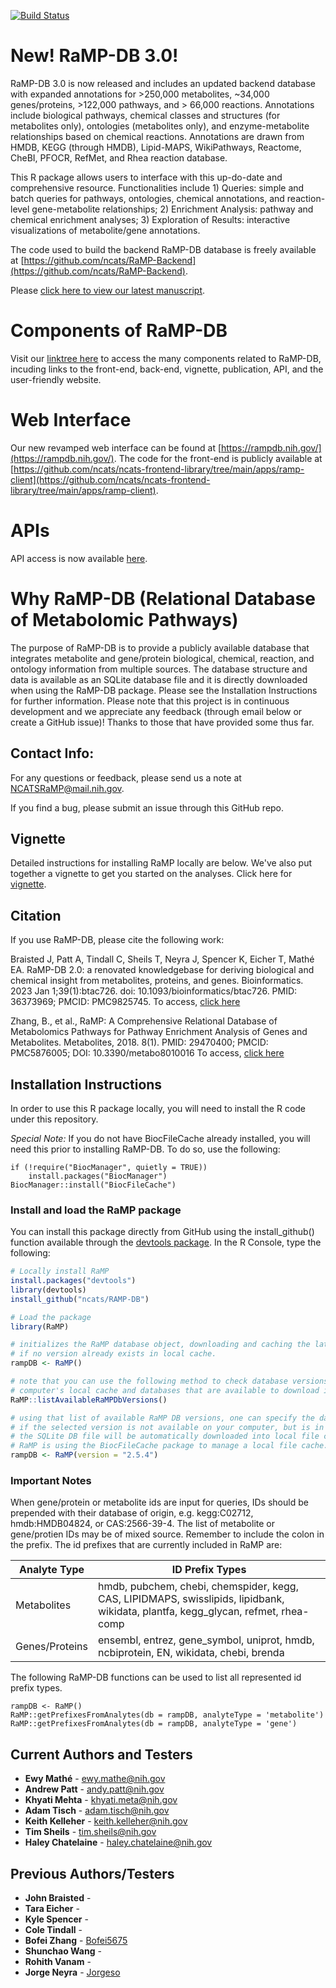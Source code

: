 [![Build Status](https://api.travis-ci.com/ncats/RaMP-DB.svg?branch=sqlite)](https://travis-ci.com/github/ncats/RaMP-DB)

# New!  RaMP-DB 3.0!

RaMP-DB 3.0 is now released and includes an updated backend database with expanded annotations for >250,000 metabolites, ~34,000 genes/proteins, >122,000 pathways, and > 66,000 reactions.  Annotations include biological pathways, chemical classes and structures (for metabolites only), ontologies (metabolites only), and enzyme-metabolite relationships based on chemical reactions. Annotations are drawn from HMDB, KEGG (through HMDB), Lipid-MAPS, WikiPathways, Reactome, CheBI, PFOCR, RefMet, and Rhea reaction database. 

This R package allows users to interface with this up-do-date and comprehensive resource.  Functionalities include 1) Queries: simple and batch queries for pathways, ontologies, chemical annotations, and reaction-level gene-metabolite relationships; 2) Enrichment Analysis: pathway and chemical enrichment analyses; 3) Exploration of Results: interactive visualizations of metabolite/gene annotations.

The code used to build the backend RaMP-DB database is freely available at [https://github.com/ncats/RaMP-Backend](https://github.com/ncats/RaMP-Backend).

Please [click here to view our latest manuscript](https://pubmed.ncbi.nlm.nih.gov/36373969/).

# Components of RaMP-DB
Visit our [linktree here](https://linktr.ee/ramp_db) to access the many components related to RaMP-DB, incuding links to the front-end, back-end, vignette, publication, API, and the user-friendly website.

# Web Interface
Our new revamped web interface can be found at [https://rampdb.nih.gov/](https://rampdb.nih.gov/).  The code for the front-end is publicly available at [https://github.com/ncats/ncats-frontend-library/tree/main/apps/ramp-client](https://github.com/ncats/ncats-frontend-library/tree/main/apps/ramp-client).

# APIs
API access is now available [here](https://rampdb.nih.gov/api).

# Why RaMP-DB (Relational Database of Metabolomic Pathways)

The purpose of RaMP-DB is to provide a publicly available database that integrates metabolite and gene/protein biological, chemical, reaction, and ontology information from multiple sources. The database structure and data is available as an SQLite database file and it is directly downloaded when using the RaMP-DB package.
Please see the Installation Instructions for further information.
Please note that this project is in continuous development and we appreciate any feedback (through email below or create a GitHub issue)!  Thanks to those that have provided some thus far.

## Contact Info:
For any questions or feedback, please send us a note at [NCATSRaMP@mail.nih.gov](NCATSRaMP@mail.nih.gov). 

If you find a bug, please submit an issue through this GitHub repo. 

## Vignette
Detailed instructions for installing RaMP locally are below.  We've also put together a vignette to get you started on the analyses.  Click here for [vignette](https://ncats.github.io/RaMP-DB/Updated_RaMP_Vignette.html).

## Citation
If you use RaMP-DB, please cite the following work:

Braisted J, Patt A, Tindall C, Sheils T, Neyra J, Spencer K, Eicher T, Mathé EA. RaMP-DB 2.0: a renovated knowledgebase for deriving biological and chemical insight from metabolites, proteins, and genes. Bioinformatics. 2023 Jan 1;39(1):btac726. doi: 10.1093/bioinformatics/btac726. PMID: 36373969; PMCID: PMC9825745.
To access, [click here](https://pubmed.ncbi.nlm.nih.gov/36373969/)

Zhang, B., et al., RaMP: A Comprehensive Relational Database of Metabolomics Pathways for Pathway Enrichment Analysis of Genes and Metabolites. Metabolites, 2018. 8(1). PMID: 29470400; PMCID: PMC5876005; DOI: 10.3390/metabo8010016
To access, [click here](https://www.mdpi.com/2218-1989/8/1/16)

## Installation Instructions
In order to use this R package locally, you will need to install the R code under this repository.

*Special Note:*
If you do not have BiocFileCache already installed, you will need this prior to installing RaMP-DB.  To do so, use the following:

```
if (!require("BiocManager", quietly = TRUE))
    install.packages("BiocManager")
BiocManager::install("BiocFileCache")
```

### Install and load the RaMP package 
You can install this package directly from GitHub using the install_github() function available through the [devtools package](https://cran.r-project.org/web/packages/devtools/index.html). In the R Console, type the following:
```R
# Locally install RaMP
install.packages("devtools")
library(devtools)
install_github("ncats/RAMP-DB")

# Load the package
library(RaMP)

# initializes the RaMP database object, downloading and caching the latest SQLite database
# if no version already exists in local cache.
rampDB <- RaMP()

# note that you can use the following method to check database versions hosted in your
# computer's local cache and databases that are available to download in our remote repository.
RaMP::listAvailableRaMPDbVersions()

# using that list of available RaMP DB versions, one can specify the database version to use
# if the selected version is not available on your computer, but is in our remote repository at GitHub,
# the SQLite DB file will be automatically downloaded into local file cache.
# RaMP is using the BiocFileCache package to manage a local file cache.
rampDB <- RaMP(version = "2.5.4")

```

### Important Notes

When gene/protein or metabolite ids are input for queries, IDs should be prepended with their database of origin, e.g. kegg:C02712, hmdb:HMDB04824, or CAS:2566-39-4. The list of metabolite or gene/protien IDs may be of mixed source. Remember to include the colon in the prefix. The id prefixes that are currently included in RaMP are: 

| Analyte Type | ID Prefix Types |
|--------------|-----------------|
| Metabolites | hmdb, pubchem, chebi, chemspider, kegg, CAS, LIPIDMAPS, swisslipids, lipidbank, wikidata, plantfa, kegg_glycan, refmet, rhea-comp |
| Genes/Proteins | ensembl, entrez, gene_symbol, uniprot, hmdb, ncbiprotein, EN, wikidata, chebi, brenda |

The following RaMP-DB functions can be used to list all represented id prefix types.
```
rampDB <- RaMP()
RaMP::getPrefixesFromAnalytes(db = rampDB, analyteType = 'metabolite')
RaMP::getPrefixesFromAnalytes(db = rampDB, analyteType = 'gene')
```

## Current Authors and Testers
* **Ewy Mathé** - ewy.mathe@nih.gov
* **Andrew Patt** - andy.patt@nih.gov
* **Khyati Mehta** - khyati.meta@nih.gov
* **Adam Tisch** - adam.tisch@nih.gov
* **Keith Kelleher** - keith.kelleher@nih.gov
* **Tim Sheils** - tim.sheils@nih.gov
* **Haley Chatelaine** - haley.chatelaine@nih.gov

## Previous Authors/Testers
* **John Braisted** - 
* **Tara Eicher** - 
* **Kyle Spencer** - 
* **Cole Tindall** - 
* **Bofei Zhang** - [Bofei5675](https://github.com/Bofei5675)
* **Shunchao Wang** - 
* **Rohith Vanam** - 
* **Jorge Neyra** - [Jorgeso](https://github.com/jorgeso)
